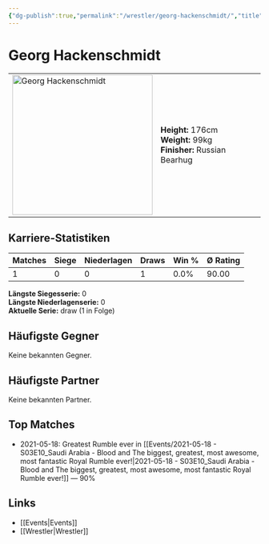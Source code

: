 ```yaml
---
{"dg-publish":true,"permalink":"/wrestler/georg-hackenschmidt/","title":"Georg Hackenschmidt","tags":["wrestler"],"noteIcon":""}
---
```



# Georg Hackenschmidt

<table>
        <tr>
        <td><img src="https://github.com/CptSpaulding1980/choke-slam-wrestling/releases/download/images/Georg_Hackenschmidt.png" width="280" alt="Georg Hackenschmidt"></td>
        <td>
        <b>Height:</b> 176cm<br>
        <b>Weight:</b> 99kg<br>
        <b>Finisher:</b> Russian Bearhug<br>
        </td>
        </tr>
        </table>
        
## Karriere-Statistiken

| Matches | Siege | Niederlagen | Draws | Win % | Ø Rating |
|---------|-------|-------------|-------|-------|-----------|
| 1 | 0 | 0 | 1 | 0.0% | 90.00 |

**Längste Siegesserie:** 0<br>**Längste Niederlagenserie:** 0<br>**Aktuelle Serie:** draw (1 in Folge)


## Häufigste Gegner
Keine bekannten Gegner.

## Häufigste Partner
Keine bekannten Partner.

## Top Matches
- 2021-05-18: Greatest Rumble ever in [[Events/2021-05-18 - S03E10_Saudi Arabia - Blood and The biggest, greatest, most awesome, most fantastic Royal Rumble ever!\|2021-05-18 - S03E10_Saudi Arabia - Blood and The biggest, greatest, most awesome, most fantastic Royal Rumble ever!]] — 90%

## Links
- [[Events\|Events]]
- [[Wrestler\|Wrestler]]
